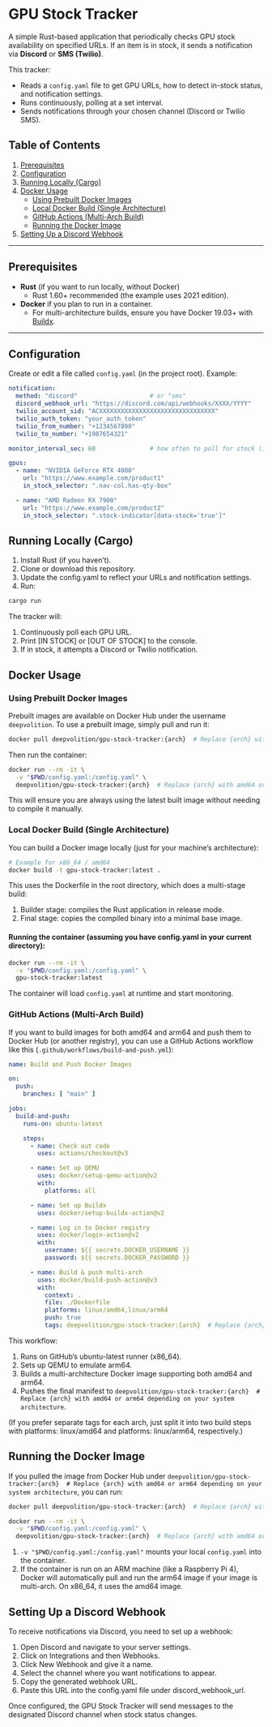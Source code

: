 # GPU Stock Tracker

A simple Rust-based application that periodically checks GPU stock availability on specified URLs. If an item is in stock, it sends a notification via **Discord** or **SMS (Twilio)**.

This tracker:
- Reads a `config.yaml` file to get GPU URLs, how to detect in-stock status, and notification settings.  
- Runs continuously, polling at a set interval.  
- Sends notifications through your chosen channel (Discord or Twilio SMS).

## Table of Contents

1. [Prerequisites](#prerequisites)  
2. [Configuration](#configuration)  
3. [Running Locally (Cargo)](#running-locally-cargo)  
4. [Docker Usage](#docker-usage)  
    - [Using Prebuilt Docker Images](#using-prebuilt-docker-images)  
    - [Local Docker Build (Single Architecture)](#local-docker-build-single-architecture)  
    - [GitHub Actions (Multi-Arch Build)](#github-actions-multi-arch-build)  
    - [Running the Docker Image](#running-the-docker-image)  
5. [Setting Up a Discord Webhook](#setting-up-a-discord-webhook)

---

## Prerequisites

- **Rust** (if you want to run locally, without Docker)  
  - Rust 1.60+ recommended (the example uses 2021 edition).  
- **Docker** if you plan to run in a container.  
  - For multi-architecture builds, ensure you have Docker 19.03+ with [Buildx](https://docs.docker.com/build/buildx/).  

---

## Configuration

Create or edit a file called `config.yaml` (in the project root). Example:

```yaml
notification:
  method: "discord"                    # or "sms"
  discord_webhook_url: "https://discord.com/api/webhooks/XXXX/YYYY"
  twilio_account_sid: "ACXXXXXXXXXXXXXXXXXXXXXXXXXXXXXXXX"
  twilio_auth_token: "your_auth_token"
  twilio_from_number: "+1234567890"
  twilio_to_number: "+1987654321"

monitor_interval_sec: 60               # how often to poll for stock (in seconds)

gpus:
  - name: "NVIDIA GeForce RTX 4080"
    url: "https://www.example.com/product1"
    in_stock_selector: ".nav-col.has-qty-box"

  - name: "AMD Radeon RX 7900"
    url: "https://www.example.com/product2"
    in_stock_selector: ".stock-indicator[data-stock='true']"
```

## Running Locally (Cargo)

1. Install Rust (if you haven’t).
2. Clone or download this repository.
3. Update the config.yaml to reflect your URLs and notification settings.
4. Run:

```bash
cargo run
```

The tracker will:
1. Continuously poll each GPU URL.
2. Print [IN STOCK] or [OUT OF STOCK] to the console.
3. If in stock, it attempts a Discord or Twilio notification.

## Docker Usage

### Using Prebuilt Docker Images

Prebuilt images are available on Docker Hub under the username `deepvolition`. To use a prebuilt image, simply pull and run it:

```bash
docker pull deepvolition/gpu-stock-tracker:{arch}  # Replace {arch} with amd64 or arm64 depending on your system architecture
```

Then run the container:

```bash
docker run --rm -it \
  -v "$PWD/config.yaml:/config.yaml" \
  deepvolition/gpu-stock-tracker:{arch}  # Replace {arch} with amd64 or arm64 depending on your system architecture
```

This will ensure you are always using the latest built image without needing to compile it manually.

### Local Docker Build (Single Architecture)

You can build a Docker image locally (just for your machine’s architecture):

```bash
# Example for x86_64 / amd64
docker build -t gpu-stock-tracker:latest .
```
This uses the Dockerfile in the root directory, which does a multi-stage build:

1. Builder stage: compiles the Rust application in release mode.
2. Final stage: copies the compiled binary into a minimal base image.

#### Running the container (assuming you have config.yaml in your current directory):

```bash
docker run --rm -it \
  -v "$PWD/config.yaml:/config.yaml" \
  gpu-stock-tracker:latest
```

The container will load `config.yaml` at runtime and start monitoring.

### GitHub Actions (Multi-Arch Build)

If you want to build images for both amd64 and arm64 and push them to Docker Hub (or another registry), you can use a GitHub Actions workflow like this (`.github/workflows/build-and-push.yml`):

```yaml
name: Build and Push Docker Images

on:
  push:
    branches: [ "main" ]

jobs:
  build-and-push:
    runs-on: ubuntu-latest

    steps:
      - name: Check out code
        uses: actions/checkout@v3

      - name: Set up QEMU
        uses: docker/setup-qemu-action@v2
        with:
          platforms: all

      - name: Set up Buildx
        uses: docker/setup-buildx-action@v2

      - name: Log in to Docker registry
        uses: docker/login-action@v2
        with:
          username: ${{ secrets.DOCKER_USERNAME }}
          password: ${{ secrets.DOCKER_PASSWORD }}

      - name: Build & push multi-arch
        uses: docker/build-push-action@v3
        with:
          context: .
          file: ./Dockerfile
          platforms: linux/amd64,linux/arm64
          push: true
          tags: deepvolition/gpu-stock-tracker:{arch}  # Replace {arch} with amd64 or arm64 depending on your system architecture
```

This workflow:

1. Runs on GitHub’s ubuntu-latest runner (x86_64).
2. Sets up QEMU to emulate arm64.
3. Builds a multi-architecture Docker image supporting both amd64 and arm64.
4. Pushes the final manifest to `deepvolition/gpu-stock-tracker:{arch}  # Replace {arch} with amd64 or arm64 depending on your system architecture`.

(If you prefer separate tags for each arch, just split it into two build steps with platforms: linux/amd64 and platforms: linux/arm64, respectively.)

## Running the Docker Image

If you pulled the image from Docker Hub under `deepvolition/gpu-stock-tracker:{arch}  # Replace {arch} with amd64 or arm64 depending on your system architecture`, you can run:

```bash
docker pull deepvolition/gpu-stock-tracker:{arch}  # Replace {arch} with amd64 or arm64 depending on your system architecture

docker run --rm -it \
  -v "$PWD/config.yaml:/config.yaml" \
  deepvolition/gpu-stock-tracker:{arch}  # Replace {arch} with amd64 or arm64 depending on your system architecture
```

1. `-v "$PWD/config.yaml:/config.yaml"` mounts your local `config.yaml` into the container.
2. If the container is run on an ARM machine (like a Raspberry Pi 4), Docker will automatically pull and run the arm64 image if your image is multi-arch. On x86_64, it uses the amd64 image.

## Setting Up a Discord Webhook

To receive notifications via Discord, you need to set up a webhook:

1. Open Discord and navigate to your server settings.
2. Click on Integrations and then Webhooks.
3. Click New Webhook and give it a name.
4. Select the channel where you want notifications to appear.
5. Copy the generated webhook URL.
6. Paste this URL into the config.yaml file under discord_webhook_url.

Once configured, the GPU Stock Tracker will send messages to the designated Discord channel when stock status changes.